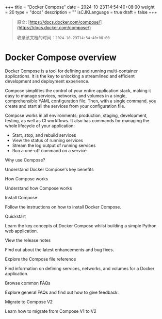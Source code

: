 +++
title = "Docker Compose"
date = 2024-10-23T14:54:40+08:00
weight = 20
type = "docs"
description = ""
isCJKLanguage = true
draft = false
+++

> 原文: [https://docs.docker.com/compose/](https://docs.docker.com/compose/)
>
> 收录该文档的时间：`2024-10-23T14:54:40+08:00`

# Docker Compose overview

Docker Compose is a tool for defining and running multi-container applications. It is the key to unlocking a streamlined and efficient development and deployment experience.

Compose simplifies the control of your entire application stack, making it easy to manage services, networks, and volumes in a single, comprehensible YAML configuration file. Then, with a single command, you create and start all the services from your configuration file.

Compose works in all environments; production, staging, development, testing, as well as CI workflows. It also has commands for managing the whole lifecycle of your application:

- Start, stop, and rebuild services
- View the status of running services
- Stream the log output of running services
- Run a one-off command on a service



Why use Compose?

Understand Docker Compose's key benefits



How Compose works

Understand how Compose works



Install Compose

Follow the instructions on how to install Docker Compose.



Quickstart

Learn the key concepts of Docker Compose whilst building a simple Python web application.



View the release notes

Find out about the latest enhancements and bug fixes.



Explore the Compose file reference

Find information on defining services, networks, and volumes for a Docker application.



Browse common FAQs

Explore general FAQs and find out how to give feedback.



Migrate to Compose V2

Learn how to migrate from Compose V1 to V2
